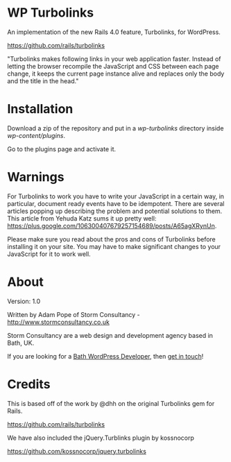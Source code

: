 WP Turbolinks
=========================

An implementation of the new Rails 4.0 feature, Turbolinks, for WordPress.

https://github.com/rails/turbolinks

"Turbolinks makes following links in your web application faster. Instead of letting the browser recompile the JavaScript and CSS between each page change, it keeps the current page instance alive and replaces only the body and the title in the head."

Installation
============

Download a zip of the repository and put in a *wp-turbolinks* directory inside
*wp-content/plugins*.

Go to the plugins page and activate it.


Warnings
========

For Turbolinks to work you have to write your JavaScript in a certain way, in particular, document ready events have to be idempotent.  There are several articles popping up describing the problem and potential solutions to them.  This article from Yehuda Katz sums it up pretty well: https://plus.google.com/106300407679257154689/posts/A65agXRynUn.

Please make sure you read about the pros and cons of Turbolinks before installing it on your site.  You may have to make significant changes to your JavaScript for it to work well.


About
=====

Version: 1.0

Written by Adam Pope of Storm Consultancy - <http://www.stormconsultancy.co.uk>

Storm Consultancy are a web design and development agency based in Bath, UK.

If you are looking for a [Bath WordPress Developer](http://www.stormconsultancy.co.uk/services/bath-wordpress-developers), then [get in touch](http://www.stormconsultancy.co.uk/contact)!

Credits
=======

This is based off of the work by @dhh on the original Turbolinks gem for Rails.

https://github.com/rails/turbolinks

We have also included the jQuery.Turblinks plugin by kossnocorp

https://github.com/kossnocorp/jquery.turbolinks